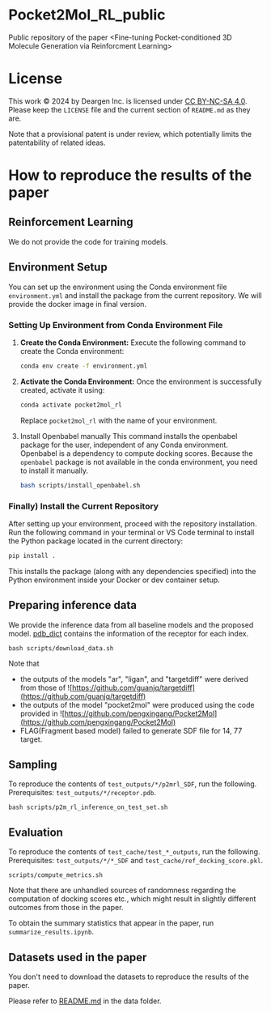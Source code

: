 # Pocket2Mol_RL_public
Public repository of the paper <Fine-tuning Pocket-conditioned 3D Molecule Generation via Reinforcment Learning>

# License
This work © 2024 by Deargen Inc. is licensed under [CC BY-NC-SA 4.0](http://creativecommons.org/licenses/by-nc-sa/4.0/?ref=chooser-v1). 
Please keep the `LICENSE` file and the current section of `README.md` as they are. 

Note that a provisional patent is under review, which potentially limits the patentability of related ideas. 

# How to reproduce the results of the paper 

## Reinforcement Learning
We do not provide the code for training models.

## Environment Setup
You can set up the environment using the Conda environment file `environment.yml` and install the package from the current repository.
We will provide the docker image in final version.

### Setting Up Environment from Conda Environment File
1. **Create the Conda Environment:**
   Execute the following command to create the Conda environment:

    ```bash
    conda env create -f environment.yml
    ```

2. **Activate the Conda Environment:**
   Once the environment is successfully created, activate it using:

    ```bash
    conda activate pocket2mol_rl
    ```

    Replace `pocket2mol_rl` with the name of your environment.

3. Install Openbabel manually
    This command installs the openbabel package for the user, independent of any Conda environment.
    Openbabel is a dependency to compute docking scores.
    Because the `openbabel` package is not available in the conda environment, you need to install it manually. 
    ```bash
    bash scripts/install_openbabel.sh
    ```

### Finally) Install the Current Repository

After setting up your environment, proceed with the repository installation. Run the following command in your terminal or VS Code terminal to install the Python package located in the current directory:

```bash
pip install .
```
This installs the package (along with any dependencies specified) into the Python environment inside your Docker or dev container setup. 

## Preparing inference data

We provide the inference data from all baseline models and the proposed model.
[pdb_dict](pdb_dict.json) contains the information of the receptor for each index.
```
bash scripts/download_data.sh
```
Note that 
- the outputs of the models "ar", "ligan", and "targetdiff" were derived from those of ![https://github.com/guanjq/targetdiff](https://github.com/guanjq/targetdiff)
- the outputs of the model "pocket2mol" were produced using the code provided in ![https://github.com/pengxingang/Pocket2Mol](https://github.com/pengxingang/Pocket2Mol)
- FLAG(Fragment based model) failed to generate SDF file for 14, 77 target.

## Sampling 

To reproduce the contents of `test_outputs/*/p2mrl_SDF`, run the following. Prerequisites: `test_outputs/*/receptor.pdb`.

```
bash scripts/p2m_rl_inference_on_test_set.sh
```

## Evaluation 

To reproduce the contents of `test_cache/test_*_outputs`, run the following. Prerequisites: `test_outputs/*/*_SDF` and `test_cache/ref_docking_score.pkl`.

```
scripts/compute_metrics.sh
```
Note that there are unhandled sources of randomness regarding the computation of docking scores etc., which might result in slightly different outcomes from those in the paper. 

To obtain the summary statistics that appear in the paper, run `summarize_results.ipynb`.

## Datasets used in the paper

You don't need to download the datasets to reproduce the results of the paper.

Please refer to [README.md](data/README.md) in the data folder.
